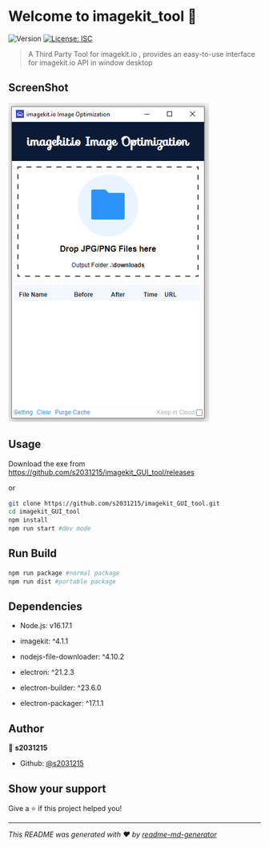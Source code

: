 # Welcome to imagekit_tool 👋

![Version](https://img.shields.io/badge/version-v1.0.0-blue.svg?cacheSeconds=2592000)
[![License: ISC](https://img.shields.io/badge/License-ISC-yellow.svg)](#)

> A Third Party Tool for imagekit.io , provides an easy-to-use interface for imagekit.io API in window desktop

## ScreenShot

![alt text](https://github.com/s2031215/imagekit_GUI_tool/blob/main/Screenshot_1.png)

## Usage

Download the exe from https://github.com/s2031215/imagekit_GUI_tool/releases

or

```sh
git clone https://github.com/s2031215/imagekit_GUI_tool.git
cd imagekit_GUI_tool
npm install
npm run start #dev mode
```

## Run Build

```sh
npm run package #normal package
npm run dist #portable package
```

## Dependencies

* Node.js: v16.17.1

* imagekit: ^4.1.1

* nodejs-file-downloader: ^4.10.2

* electron: ^21.2.3

* electron-builder: ^23.6.0

* electron-packager: ^17.1.1

## Author

👤 **s2031215**

* Github: [@s2031215](https://github.com/s2031215)

## Show your support

Give a ⭐️ if this project helped you!

***

_This README was generated with ❤️ by [readme-md-generator](https://github.com/kefranabg/readme-md-generator)_
